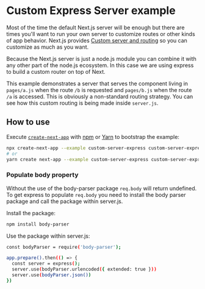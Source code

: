 # Custom Express Server example

Most of the time the default Next.js server will be enough but there are times you'll want to run your own server to customize routes or other kinds of app behavior. Next.js provides [Custom server and routing](https://github.com/vercel/next.js#custom-server-and-routing) so you can customize as much as you want.

Because the Next.js server is just a node.js module you can combine it with any other part of the node.js ecosystem. In this case we are using express to build a custom router on top of Next.

This example demonstrates a server that serves the component living in `pages/a.js` when the route `/b` is requested and `pages/b.js` when the route `/a` is accessed. This is obviously a non-standard routing strategy. You can see how this custom routing is being made inside `server.js`.

## How to use

Execute [`create-next-app`](https://github.com/vercel/next.js/tree/canary/packages/create-next-app) with [npm](https://docs.npmjs.com/cli/init) or [Yarn](https://yarnpkg.com/lang/en/docs/cli/create/) to bootstrap the example:

```bash
npx create-next-app --example custom-server-express custom-server-express-app
# or
yarn create next-app --example custom-server-express custom-server-express-app
```

### Populate body property

Without the use of the body-parser package `req.body` will return undefined. To get express to populate `req.body` you need to install the body parser package and call the package within server.js.

Install the package:

```bash
npm install body-parser
```

Use the package within server.js:

```bash
const bodyParser = require('body-parser');

app.prepare().then(() => {
  const server = express();
  server.use(bodyParser.urlencoded({ extended: true }))
  server.use(bodyParser.json())
})
```
